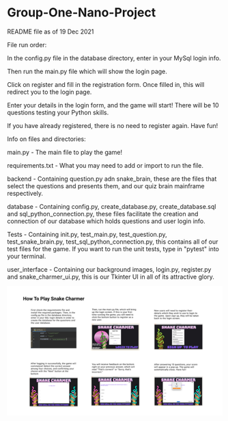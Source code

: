 # Group-One-Nano-Project
README file as of 19 Dec 2021

File run order:

In the config.py file in the database directory, enter in your MySql login info.

Then run the main.py file which will show the login page.

Click on register and fill in the registration form. Once filled in, this will redirect you to the login page.

Enter your details in the login form, and the game will start! There will be 10 questions testing your Python skills.

If you have already registered, there is no need to register again. Have fun!

Info on files and directories:

main.py - The main file to play the game!

requirements.txt - What you may need to add or import to run the file.

backend - Containing question.py adn snake_brain, these are the files that select the questions and presents them, and our quiz brain mainframe respectively.

database - Containing config.py, create_database.py, create_database.sql and sql_python_connection.py, these files facilitate the creation and connection of our database which holds questions and user login info.

Tests - Containing init.py, test_main.py, test_question.py, test_snake_brain.py, test_sql_python_connection.py, this contains all of our test files for the game. If you want to run the unit tests, type in "pytest" into your terminal.

user_interface - Containing our background images, login.py, register.py and snake_charmer_ui.py, this is our Tkinter UI in all of its attractive glory.

![alt text](https://raw.githubusercontent.com/serioh/Group-One-Nano-Project/main/game_instructions/How_To_Play.png?raw=true)
